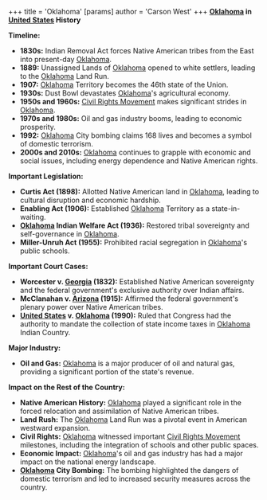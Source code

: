 +++
 title = 'Oklahoma'
[params]
	author = 'Carson West'
+++
**[Oklahoma](./../oklahoma/) in [United States](./../united-states/) History**

**Timeline:**

* **1830s:** Indian Removal Act forces Native American tribes from the East into present-day [Oklahoma](./../oklahoma/).
* **1889:** Unassigned Lands of [Oklahoma](./../oklahoma/) opened to white settlers, leading to the [Oklahoma](./../oklahoma/) Land Run.
* **1907:** [Oklahoma](./../oklahoma/) Territory becomes the 46th state of the Union.
* **1930s:** Dust Bowl devastates [Oklahoma](./../oklahoma/)'s agricultural economy.
* **1950s and 1960s:** [Civil Rights Movement](./../civil-rights-movement/) makes significant strides in [Oklahoma](./../oklahoma/).
* **1970s and 1980s:** Oil and gas industry booms, leading to economic prosperity.
* **1992:** [Oklahoma](./../oklahoma/) City bombing claims 168 lives and becomes a symbol of domestic terrorism.
* **2000s and 2010s:** [Oklahoma](./../oklahoma/) continues to grapple with economic and social issues, including energy dependence and Native American rights.

**Important Legislation:**

* **Curtis Act (1898):** Allotted Native American land in [Oklahoma](./../oklahoma/), leading to cultural disruption and economic hardship.
* **Enabling Act (1906):** Established [Oklahoma](./../oklahoma/) Territory as a state-in-waiting.
* **[Oklahoma](./../oklahoma/) Indian Welfare Act (1936):** Restored tribal sovereignty and self-governance in [Oklahoma](./../oklahoma/).
* **Miller-Unruh Act (1955):** Prohibited racial segregation in [Oklahoma](./../oklahoma/)'s public schools.

**Important Court Cases:**

* **Worcester v. [Georgia](./../georgia/) (1832):** Established Native American sovereignty and the federal government's exclusive authority over Indian affairs.
* **McClanahan v. [Arizona](./../arizona/) (1915):** Affirmed the federal government's plenary power over Native American tribes.
* **[United States](./../united-states/) v. [Oklahoma](./../oklahoma/) (1990):** Ruled that Congress had the authority to mandate the collection of state income taxes in [Oklahoma](./../oklahoma/) Indian Country.

**Major Industry:**

* **Oil and Gas:** [Oklahoma](./../oklahoma/) is a major producer of oil and natural gas, providing a significant portion of the state's revenue.

**Impact on the Rest of the Country:**

* **Native American History:** [Oklahoma](./../oklahoma/) played a significant role in the forced relocation and assimilation of Native American tribes.
* **Land Rush:** The [Oklahoma](./../oklahoma/) Land Run was a pivotal event in American westward expansion.
* **Civil Rights:** [Oklahoma](./../oklahoma/) witnessed important [Civil Rights Movement](./../civil-rights-movement/) milestones, including the integration of schools and other public spaces.
* **Economic Impact:** [Oklahoma](./../oklahoma/)'s oil and gas industry has had a major impact on the national energy landscape.
* **[Oklahoma](./../oklahoma/) City Bombing:** The bombing highlighted the dangers of domestic terrorism and led to increased security measures across the country.
